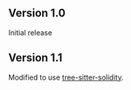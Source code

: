 ## Version 1.0

Initial release

## Version 1.1
Modified to use [tree-sitter-solidity](https://github.com/JoranHonig/tree-sitter-solidity). 
